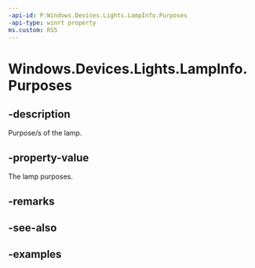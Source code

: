 ```yaml
---
-api-id: P:Windows.Devices.Lights.LampInfo.Purposes
-api-type: winrt property
ms.custom: RS5
---
```


<!-- Property syntax.
public LampPurposes Purposes { get; }
-->

# Windows.Devices.Lights.LampInfo.Purposes

## -description
Purpose/s of the lamp.

## -property-value
The lamp purposes.

## -remarks

## -see-also

## -examples

